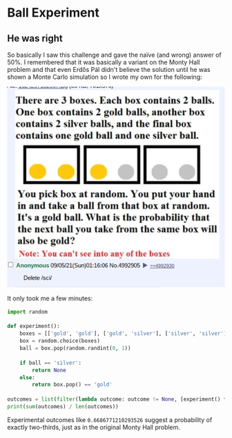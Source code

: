 # Ball Experiment
## He was right

So basically I saw this challenge and gave the naïve (and wrong) answer of
50%. I remembered that it was basically a variant on the Monty Hall problem
and that even Erdős Pál didn't believe the solution until he was shown a Monte
Carlo simulation so I wrote my own for the following:

![Monty Hall variant](ball-experiment.png)

It only took me a few minutes:

```python
import random

def experiment():
    boxes = [['gold', 'gold'], ['gold', 'silver'], ['silver', 'silver']]
    box = random.choice(boxes)
    ball = box.pop(random.randint(0, 1))

    if ball == 'silver':
        return None
    else:
        return box.pop() == 'gold'

outcomes = list(filter(lambda outcome: outcome != None, [experiment() for _ in range(10000)]))
print(sum(outcomes) / len(outcomes))
```

Experimental outcomes like `0.6686771210293526` suggest a probability of
exactly two-thirds, just as in the original Monty Hall problem.
